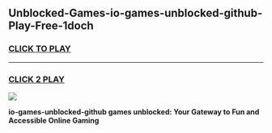 
## Unblocked-Games-io-games-unblocked-github-Play-Free-1doch
<h3>
<a href="https://premium76.site?title=io-games-unblocked-github&ref=23A">CLICK TO PLAY</a></h3>
<hr>

<h3>
<a href="https://premium76.site?title=io-games-unblocked-github&ref=23A">CLICK 2 PLAY</a>
  
</h3>

<a href="https://premium76.site?title=io-games-unblocked-github&ref=23A"><img src="https://clearcache.store/games.png"></a>


**io-games-unblocked-github games unblocked: Your Gateway to Fun and Accessible Online Gaming**
